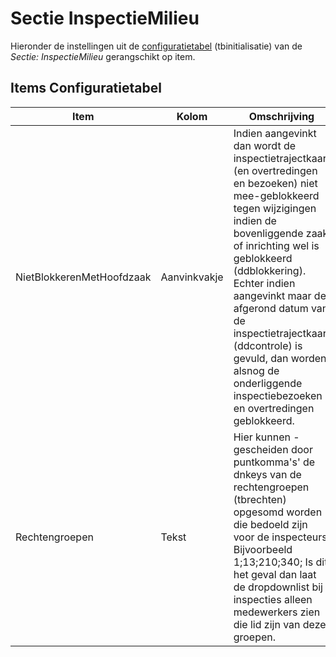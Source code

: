 # Sectie InspectieMilieu

Hieronder de instellingen uit de [configuratietabel](/docs/instellen_inrichten/configuratie/README.md) (tbinitialisatie) van de _Sectie: InspectieMilieu_ gerangschikt op item.

## Items Configuratietabel

| Item                      | Kolom        | Omschrijving                                                              |
|---------------------------|--------------|---------------------------------------------------------------------------|
| NietBlokkerenMetHoofdzaak | Aanvinkvakje | Indien aangevinkt dan wordt de inspectietrajectkaart (en overtredingen en bezoeken) niet mee-geblokkeerd tegen wijzigingen indien de bovenliggende zaak of inrichting wel is geblokkeerd (ddblokkering). Echter indien aangevinkt maar de afgerond datum van de inspectietrajectkaart (ddcontrole) is gevuld, dan worden alsnog de onderliggende inspectiebezoeken en overtredingen geblokkeerd. |
| Rechtengroepen            | Tekst        | Hier kunnen - gescheiden door puntkomma's' de dnkeys van de rechtengroepen (tbrechten) opgesomd worden die bedoeld zijn voor de inspecteurs. Bijvoorbeeld 1;13;210;340; Is dit het geval dan laat de dropdownlist bij inspecties alleen medewerkers zien die lid zijn van deze groepen. |
